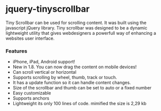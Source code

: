 jquery-tinyscrollbar
====================

Tiny Scrollbar can be used for scrolling content. It was built using the javascript jQuery library. Tiny scrollbar was designed to be a dynamic lightweight utility that gives webdesigners a powerfull way of enhancing a websites user interface.

### Features

* iPhone, iPad, Android support!
* New in 1.8. You can now drag the content on mobile devices!
* Can scroll vertical or horizontal
* Supports scrolling by wheel, thumb, track or touch.
* It has a update function so it can handle content changes.
* Size of the scrollbar and thumb can be set to auto or a fixed number
* Easy customizable
* Supports anchors
* Lightweight its only 100 lines of code. mimified the size is 2,29 kb